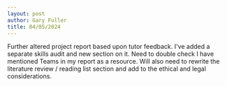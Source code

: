 ```yaml
---
layout: post
author: Gary Fuller
title: 04/05/2024
---
```


Further altered project report based upon tutor feedback. I've added a separate skills audit and new section on it. Need to double check I have mentioned Teams in my report as a resource. Will also need to rewrite the literature review / reading list section and add to the ethical and legal considerations.
